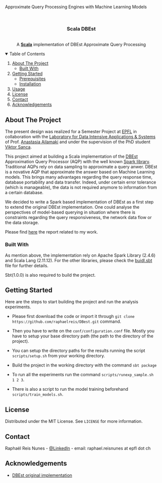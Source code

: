 # 
Approximate Query Processing Engines with Machine Learning Models

<!-- PROJECT LOGO -->
<br />
<p align="center">
  <h3 align="center">Scala DBEst</h3>

  <p align="center">
    <br />
    A <a href="https://www.scala-lang.org/"><strong>Scala</strong></a> implementation of DBEst Approximate Query Processing
    <br /> 
  </p>
</p>



<!-- TABLE OF CONTENTS -->
<details open="open">
  <summary>Table of Contents</summary>
  <ol>
    <li>
      <a href="#about-the-project">About The Project</a>
      <ul>
        <li><a href="#built-with">Built With</a></li>
      </ul>
    </li>
    <li>
      <a href="#getting-started">Getting Started</a>
      <ul>
        <li><a href="#prerequisites">Prerequisites</a></li>
        <li><a href="#installation">Installation</a></li>
      </ul>
    </li>
    <li><a href="#usage">Usage</a></li>
    <!-- <li><a href="#roadmap">Roadmap</a></li> -->
    <!-- <li><a href="#contributing">Contributing</a></li> -->
    <li><a href="#license">License</a></li>
    <li><a href="#contact">Contact</a></li>
    <li><a href="#acknowledgements">Acknowledgements</a></li>
  </ol>
</details>



<!-- ABOUT THE PROJECT -->
## About The Project


The present design was realized for a Semester Project at [EPFL](https://www.epfl.ch/fr/) in collaboration with the [Laboratory for Data Intensive Applications & Systems](https://www.epfl.ch/labs/dias/) of Prof. [Anastasia Ailamaki](https://people.epfl.ch/anastasia.ailamaki) and under the supervision of the PhD student [Viktor Sanca](https://people.epfl.ch/viktor.sanca/?lang=en).

This project aimed at building a Scala implementation of the [DBEst](https://github.com/qingzma/DBEstClient) Approximation Query Processor (AQP) with the well known [Spark library](https://spark.apache.org/). Traditional AQPs rely on data sampling to approximate a query  anwer. DBEst is a novative AQP that approximate the answer based on Machine Learning models. This brings many advantages regarding the query response time, database portability and data transfer. Indeed, under certain error tolerance (which is manageable), the data is not required anymore to information from a certain database.

We decided to write a Spark based implementation of DBEst as a first step to extend the original DBEst implementation. One could analyse the perspectives of model-based querying in situation where there is constraints regarding the query responsiveness, the network data flow or the data storage.

Please find [here]() the report related to my work.

### Built With


As mention above, the implementation rely on Apache Spark Library (2.4.6) and Scala Lang (2.11.12). For the other libraries, please check the [buidl.sbt](https://github.com/raphaelreis/DBest/blob/master/build.sbt) file for further details.

Sbt(1.0.0) is also required to build the project.


<!-- GETTING STARTED -->
## Getting Started

Here are the steps to start building the project and run the analysis experiments.

* Please first download the code or import it through `git clone https://github.com/raphaelreis/DBest.git` command.

* Then you have to write on the `conf/configuration.conf` file. Mostly you have to setup your base directory path (the path to the directory of the project).

* You can setup the directory paths for the results running the script `scripts/setup.sh` from your working directory.

* Build the project in the working directory with the command `sbt package`

* To run all the experiments run the command `scripts/runexp_sample.sh 1 2 3`.

* There is also a script to run the model training beforehand `scripts/train_models.sh`.

<!-- LICENSE -->
## License

Distributed under the MIT License. See `LICENSE` for more information.



<!-- CONTACT -->
## Contact

Raphaël Reis Nunes - [@LinkedIn](https://www.linkedin.com/in/raphaelreisnunes/) - email: raphael.reisnunes at epfl dot ch




<!-- ACKNOWLEDGEMENTS -->
## Acknowledgements
* [DBEst original implementation](https://github.com/qingzma/DBEstClient)
